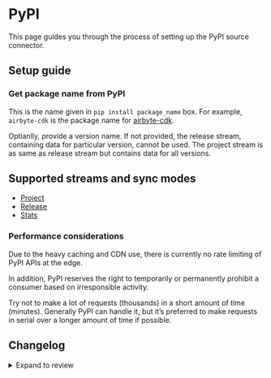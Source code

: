 # PyPI

This page guides you through the process of setting up the PyPI source connector.

## Setup guide

### Get package name from PyPI

This is the name given in `pip install package_name` box. For example, `airbyte-cdk` is the package name for [airbyte-cdk](https://pypi.org/project/airbyte-cdk/).

Optianlly, provide a version name. If not provided, the release stream, containing data for particular version, cannot be used. The project stream is as same as release stream but contains data for all versions.

## Supported streams and sync modes

- [Project](https://warehouse.pypa.io/api-reference/json.html#project)
- [Release](https://warehouse.pypa.io/api-reference/json.html#release)
- [Stats](https://warehouse.pypa.io/api-reference/stats.html)

### Performance considerations

Due to the heavy caching and CDN use, there is currently no rate limiting of PyPI APIs at the edge.

In addition, PyPI reserves the right to temporarily or permanently prohibit a consumer based on irresponsible activity.

Try not to make a lot of requests (thousands) in a short amount of time (minutes). Generally PyPI can handle it, but it’s preferred to make requests in serial over a longer amount of time if possible.

## Changelog

<details>
  <summary>Expand to review</summary>

| Version | Date       | Pull Request                                             | Subject                                                                         |
| :------ | :--------- | :------------------------------------------------------- | :------------------------------------------------------------------------------ |
| 0.2.36 | 2025-10-14 | [67888](https://github.com/airbytehq/airbyte/pull/67888) | Update dependencies |
| 0.2.35 | 2025-10-07 | [67537](https://github.com/airbytehq/airbyte/pull/67537) | Update dependencies |
| 0.2.34 | 2025-09-30 | [66437](https://github.com/airbytehq/airbyte/pull/66437) | Update dependencies |
| 0.2.33 | 2025-09-09 | [65676](https://github.com/airbytehq/airbyte/pull/65676) | Update dependencies |
| 0.2.32 | 2025-08-23 | [65404](https://github.com/airbytehq/airbyte/pull/65404) | Update dependencies |
| 0.2.31 | 2025-08-16 | [64995](https://github.com/airbytehq/airbyte/pull/64995) | Update dependencies |
| 0.2.30 | 2025-08-02 | [64301](https://github.com/airbytehq/airbyte/pull/64301) | Update dependencies |
| 0.2.29 | 2025-07-26 | [63829](https://github.com/airbytehq/airbyte/pull/63829) | Update dependencies |
| 0.2.28 | 2025-07-19 | [63411](https://github.com/airbytehq/airbyte/pull/63411) | Update dependencies |
| 0.2.27 | 2025-07-12 | [63260](https://github.com/airbytehq/airbyte/pull/63260) | Update dependencies |
| 0.2.26 | 2025-06-28 | [62312](https://github.com/airbytehq/airbyte/pull/62312) | Update dependencies |
| 0.2.25 | 2025-06-21 | [61910](https://github.com/airbytehq/airbyte/pull/61910) | Update dependencies |
| 0.2.24 | 2025-06-14 | [61047](https://github.com/airbytehq/airbyte/pull/61047) | Update dependencies |
| 0.2.23 | 2025-05-24 | [60527](https://github.com/airbytehq/airbyte/pull/60527) | Update dependencies |
| 0.2.22 | 2025-05-10 | [60187](https://github.com/airbytehq/airbyte/pull/60187) | Update dependencies |
| 0.2.21 | 2025-05-03 | [59456](https://github.com/airbytehq/airbyte/pull/59456) | Update dependencies |
| 0.2.20 | 2025-04-27 | [59062](https://github.com/airbytehq/airbyte/pull/59062) | Update dependencies |
| 0.2.19 | 2025-04-19 | [58460](https://github.com/airbytehq/airbyte/pull/58460) | Update dependencies |
| 0.2.18 | 2025-04-12 | [57309](https://github.com/airbytehq/airbyte/pull/57309) | Update dependencies |
| 0.2.17 | 2025-03-29 | [56734](https://github.com/airbytehq/airbyte/pull/56734) | Update dependencies |
| 0.2.16 | 2025-03-22 | [56199](https://github.com/airbytehq/airbyte/pull/56199) | Update dependencies |
| 0.2.15 | 2025-03-08 | [55518](https://github.com/airbytehq/airbyte/pull/55518) | Update dependencies |
| 0.2.14 | 2025-03-01 | [55035](https://github.com/airbytehq/airbyte/pull/55035) | Update dependencies |
| 0.2.13 | 2025-02-23 | [54578](https://github.com/airbytehq/airbyte/pull/54578) | Update dependencies |
| 0.2.12 | 2025-02-15 | [53944](https://github.com/airbytehq/airbyte/pull/53944) | Update dependencies |
| 0.2.11 | 2025-02-08 | [53449](https://github.com/airbytehq/airbyte/pull/53449) | Update dependencies |
| 0.2.10 | 2025-02-01 | [52965](https://github.com/airbytehq/airbyte/pull/52965) | Update dependencies |
| 0.2.9 | 2025-01-25 | [52489](https://github.com/airbytehq/airbyte/pull/52489) | Update dependencies |
| 0.2.8 | 2025-01-18 | [51874](https://github.com/airbytehq/airbyte/pull/51874) | Update dependencies |
| 0.2.7 | 2025-01-11 | [51360](https://github.com/airbytehq/airbyte/pull/51360) | Update dependencies |
| 0.2.6 | 2024-12-28 | [50677](https://github.com/airbytehq/airbyte/pull/50677) | Update dependencies |
| 0.2.5 | 2024-12-21 | [50252](https://github.com/airbytehq/airbyte/pull/50252) | Update dependencies |
| 0.2.4 | 2024-12-14 | [49682](https://github.com/airbytehq/airbyte/pull/49682) | Update dependencies |
| 0.2.3 | 2024-12-12 | [48312](https://github.com/airbytehq/airbyte/pull/48312) | Update dependencies |
| 0.2.2 | 2024-10-28 | [47528](https://github.com/airbytehq/airbyte/pull/47528) | Update dependencies |
| 0.2.1 | 2024-08-16 | [44196](https://github.com/airbytehq/airbyte/pull/44196) | Bump source-declarative-manifest version |
| 0.2.0 | 2024-08-14 | [44082](https://github.com/airbytehq/airbyte/pull/44082) | Refactor connector to manifest-only format |
| 0.1.15 | 2024-08-10 | [43643](https://github.com/airbytehq/airbyte/pull/43643) | Update dependencies |
| 0.1.14 | 2024-08-03 | [43137](https://github.com/airbytehq/airbyte/pull/43137) | Update dependencies |
| 0.1.13 | 2024-07-27 | [42790](https://github.com/airbytehq/airbyte/pull/42790) | Update dependencies |
| 0.1.12 | 2024-07-20 | [42210](https://github.com/airbytehq/airbyte/pull/42210) | Update dependencies |
| 0.1.11 | 2024-07-13 | [41844](https://github.com/airbytehq/airbyte/pull/41844) | Update dependencies |
| 0.1.10 | 2024-07-10 | [41464](https://github.com/airbytehq/airbyte/pull/41464) | Update dependencies |
| 0.1.9 | 2024-07-09 | [41078](https://github.com/airbytehq/airbyte/pull/41078) | Update dependencies |
| 0.1.8 | 2024-07-06 | [40842](https://github.com/airbytehq/airbyte/pull/40842) | Update dependencies |
| 0.1.7 | 2024-06-25 | [40459](https://github.com/airbytehq/airbyte/pull/40459) | Update dependencies |
| 0.1.6 | 2024-06-22 | [39952](https://github.com/airbytehq/airbyte/pull/39952) | Update dependencies |
| 0.1.5 | 2024-06-06 | [39152](https://github.com/airbytehq/airbyte/pull/39152) | [autopull] Upgrade base image to v1.2.2 |
| 0.1.4 | 2024-05-28 | [38702](https://github.com/airbytehq/airbyte/pull/38702) | Make connector compatible with the builder |
| 0.1.3 | 2024-04-19 | [37237](https://github.com/airbytehq/airbyte/pull/37237) | Upgrade to CDK 0.80.0 and manage dependencies with Poetry. |
| 0.1.2 | 2024-04-15 | [37237](https://github.com/airbytehq/airbyte/pull/37237) | Base image migration: remove Dockerfile and use the python-connector-base image |
| 0.1.1 | 2024-04-12 | [37237](https://github.com/airbytehq/airbyte/pull/37237) | schema descriptions |
| 0.1.0 | 2022-10-29 | [18632](https://github.com/airbytehq/airbyte/pull/18632) | Initial Release |

</details>
